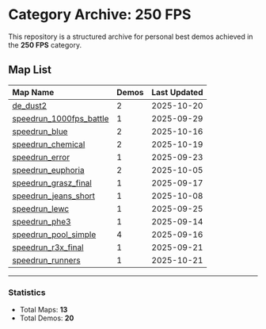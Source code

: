 # Category Archive: 250 FPS

This repository is a structured archive for personal best demos achieved in the **250 FPS** category.

## Map List

| Map Name | Demos | Last Updated |
| :--- | :---- | :--- |
| [de_dust2](./de_dust2) | 2 | 2025-10-20 |
| [speedrun_1000fps_battle](./speedrun_1000fps_battle) | 1 | 2025-09-29 |
| [speedrun_blue](./speedrun_blue) | 2 | 2025-10-16 |
| [speedrun_chemical](./speedrun_chemical) | 2 | 2025-10-19 |
| [speedrun_error](./speedrun_error) | 1 | 2025-09-23 |
| [speedrun_euphoria](./speedrun_euphoria) | 2 | 2025-10-05 |
| [speedrun_grasz_final](./speedrun_grasz_final) | 1 | 2025-09-17 |
| [speedrun_jeans_short](./speedrun_jeans_short) | 1 | 2025-10-08 |
| [speedrun_lewc](./speedrun_lewc) | 1 | 2025-09-25 |
| [speedrun_phe3](./speedrun_phe3) | 1 | 2025-09-14 |
| [speedrun_pool_simple](./speedrun_pool_simple) | 4 | 2025-09-16 |
| [speedrun_r3x_final](./speedrun_r3x_final) | 1 | 2025-09-21 |
| [speedrun_runners](./speedrun_runners) | 1 | 2025-10-21 |

---

### Statistics
- Total Maps: **13**
- Total Demos: **20**